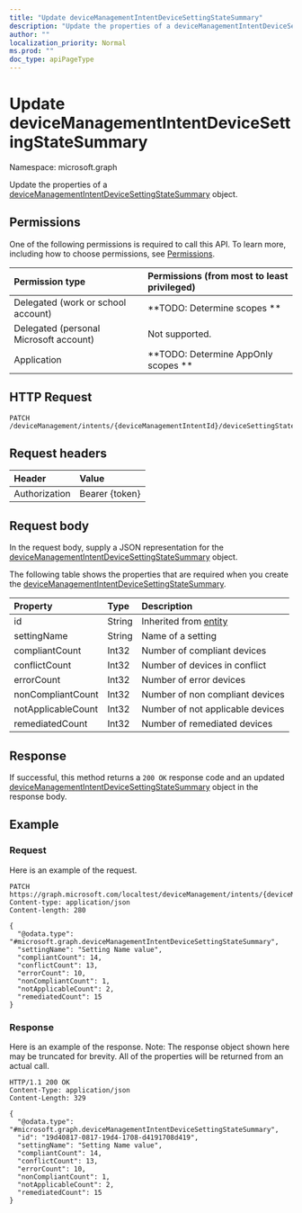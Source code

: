 ```yaml
---
title: "Update deviceManagementIntentDeviceSettingStateSummary"
description: "Update the properties of a deviceManagementIntentDeviceSettingStateSummary object."
author: ""
localization_priority: Normal
ms.prod: ""
doc_type: apiPageType
---
```


# Update deviceManagementIntentDeviceSettingStateSummary

Namespace: microsoft.graph

Update the properties of a [deviceManagementIntentDeviceSettingStateSummary](../resources/devicemanagementintentdevicesettingstatesummary.md) object.

## Permissions
One of the following permissions is required to call this API. To learn more, including how to choose permissions, see [Permissions](/concepts/permissions-reference.md).

|Permission type|Permissions (from most to least privileged)|
|:---|:---|
|Delegated (work or school account)|**TODO: Determine scopes **|
|Delegated (personal Microsoft account)|Not supported.|
|Application|**TODO: Determine AppOnly scopes **|

## HTTP Request
<!-- {
  "blockType": "ignored"
}
-->
``` http
PATCH /deviceManagement/intents/{deviceManagementIntentId}/deviceSettingStateSummaries/{deviceManagementIntentDeviceSettingStateSummaryId}
```

## Request headers
|Header|Value|
|:---|:---|
|Authorization|Bearer {token}|

## Request body
In the request body, supply a JSON representation for the [deviceManagementIntentDeviceSettingStateSummary](../resources/devicemanagementintentdevicesettingstatesummary.md) object.

The following table shows the properties that are required when you create the [deviceManagementIntentDeviceSettingStateSummary](../resources/devicemanagementintentdevicesettingstatesummary.md).

|Property|Type|Description|
|:---|:---|:---|
|id|String| Inherited from [entity](../resources/entity.md)|
|settingName|String|Name of a setting|
|compliantCount|Int32|Number of compliant devices|
|conflictCount|Int32|Number of devices in conflict|
|errorCount|Int32|Number of error devices|
|nonCompliantCount|Int32|Number of non compliant devices|
|notApplicableCount|Int32|Number of not applicable devices|
|remediatedCount|Int32|Number of remediated devices|



## Response
If successful, this method returns a `200 OK` response code and an updated [deviceManagementIntentDeviceSettingStateSummary](../resources/devicemanagementintentdevicesettingstatesummary.md) object in the response body.

## Example

### Request
Here is an example of the request.
<!-- {
  "blockType": "request",
  "name": "update_devicemanagementintentdevicesettingstatesummary"
}
-->
``` http
PATCH https://graph.microsoft.com/localtest/deviceManagement/intents/{deviceManagementIntentId}/deviceSettingStateSummaries/{deviceManagementIntentDeviceSettingStateSummaryId}
Content-type: application/json
Content-length: 280

{
  "@odata.type": "#microsoft.graph.deviceManagementIntentDeviceSettingStateSummary",
  "settingName": "Setting Name value",
  "compliantCount": 14,
  "conflictCount": 13,
  "errorCount": 10,
  "nonCompliantCount": 1,
  "notApplicableCount": 2,
  "remediatedCount": 15
}
```

### Response
Here is an example of the response. Note: The response object shown here may be truncated for brevity. All of the properties will be returned from an actual call.
<!-- {
  "blockType": "response",
  "truncated": true
}
-->
``` http
HTTP/1.1 200 OK
Content-Type: application/json
Content-Length: 329

{
  "@odata.type": "#microsoft.graph.deviceManagementIntentDeviceSettingStateSummary",
  "id": "19d40817-0817-19d4-1708-d4191708d419",
  "settingName": "Setting Name value",
  "compliantCount": 14,
  "conflictCount": 13,
  "errorCount": 10,
  "nonCompliantCount": 1,
  "notApplicableCount": 2,
  "remediatedCount": 15
}
```

